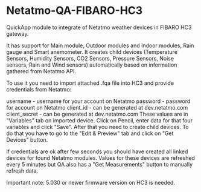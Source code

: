 # Netatmo-QA-FIBARO-HC3
QuickApp module to integrate of Netatmo weather devices in FIBARO HC3 gateway.

It has support for Main module, Outdoor modules and Indoor modules, Rain gauge and Smart anemometer. It creates child devices (Temperature Sensors, Humidity Sensors, CO2 Sensors, Pressure Sensors, Noise sensors, Rain and Wind sensors) automatically based on information gathered from Netatmo API.

To use it you need to import attached .fqa file into HC3 and provide credentials from Netatmo:

username - username for your account on Netatmo
password - password for account on Netatmo
client_id - can be generated at dev.netatmo.com
client_secret - can be generated at dev.netatmo.com 
These values are in "Variables" tab on imported device. Click on Pencil, enter data for that four variables and click "Save". After that you need to create child devices. To do that you have to go to the "Edit & Preview" tab and click on "Get Devices" button.

If credentials are ok after few seconds you should have created all linked devices for found Netatmo modules. Values for these devices are refreshed every 5 minutes but QA also has a "Get Measurements" button to manually refresh data.

Important note: 5.030 or newer firmware version on HC3 is needed.
